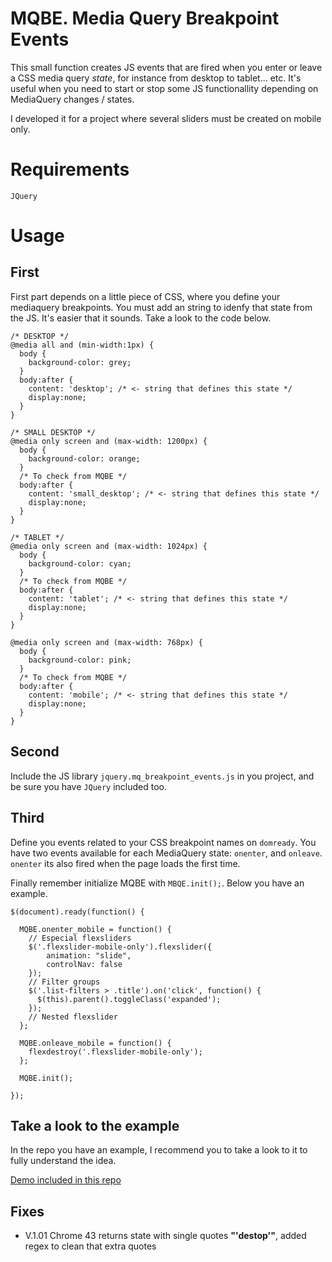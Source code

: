 # MQBE. Media Query Breakpoint Events

This small function creates JS events that are fired when you enter or leave a CSS media query _state_, for instance from desktop to tablet... etc. It's useful when you need to start or stop some JS functionallity depending on MediaQuery changes / states.

 I developed it for a project where several sliders must be created on mobile only.

# Requirements

`JQuery`

# Usage

## First

First part depends on a little piece of CSS, where you define your mediaquery breakpoints. You must add an string to idenfy that state from the JS. It's easier that it sounds. Take a look to the code below.

    /* DESKTOP */
    @media all and (min-width:1px) {
      body {
        background-color: grey;
      }
      body:after {
        content: 'desktop'; /* <- string that defines this state */
        display:none;
      }
    }

    /* SMALL DESKTOP */
    @media only screen and (max-width: 1200px) {
      body {
        background-color: orange;
      }
      /* To check from MQBE */
      body:after {
        content: 'small_desktop'; /* <- string that defines this state */
        display:none;
      }
    }

    /* TABLET */
    @media only screen and (max-width: 1024px) {
      body {
        background-color: cyan;
      }
      /* To check from MQBE */
      body:after {
        content: 'tablet'; /* <- string that defines this state */
        display:none;
      }
    }

    @media only screen and (max-width: 768px) {
      body {
        background-color: pink;
      }
      /* To check from MQBE */
      body:after {
        content: 'mobile'; /* <- string that defines this state */
        display:none;
      }
    }

## Second

Include the JS library `jquery.mq_breakpoint_events.js` in you project, and be sure you have `JQuery` included too.

## Third

Define you events related to your CSS breakpoint names on `domready`.
You have two events available for each MediaQuery state: `onenter`, and `onleave`. `onenter` its also fired when the page loads the first time.

Finally remember initialize MQBE with `MBQE.init();`.
Below you have an example.

    $(document).ready(function() {

      MQBE.onenter_mobile = function() {
        // Especial flexsliders
        $('.flexslider-mobile-only').flexslider({
            animation: "slide",
            controlNav: false
        });
        // Filter groups
        $('.list-filters > .title').on('click', function() {
          $(this).parent().toggleClass('expanded');
        });
        // Nested flexslider
      };

      MQBE.onleave_mobile = function() {
        flexdestroy('.flexslider-mobile-only');
      };

      MQBE.init();

    });

## Take a look to the example

In the repo you have an example, I recommend you to take a look to it to fully understand the idea.

[Demo included in this repo](http://htmlpreview.github.io/?https://github.com/carloscabo/MQBE/blob/master/index.html)

## Fixes

- V.1.01 Chrome 43 returns state with single quotes **"'destop'"**, added regex to clean that extra quotes

